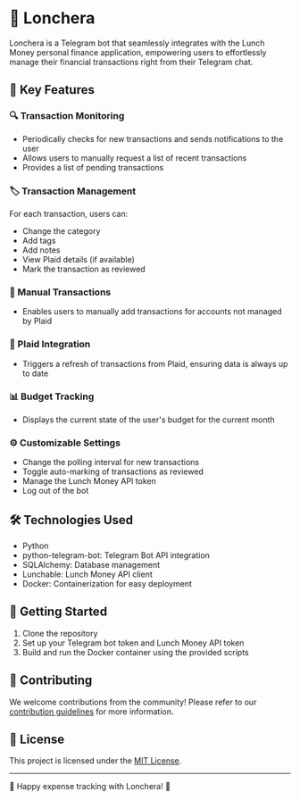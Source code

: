 # 🥡 Lonchera

Lonchera is a Telegram bot that seamlessly integrates with the Lunch Money personal finance application, empowering users to effortlessly manage their financial transactions right from their Telegram chat.

## 🌟 Key Features

### 🔍 Transaction Monitoring
- Periodically checks for new transactions and sends notifications to the user
- Allows users to manually request a list of recent transactions
- Provides a list of pending transactions

### 🏷️ Transaction Management
For each transaction, users can:
- Change the category
- Add tags
- Add notes
- View Plaid details (if available)
- Mark the transaction as reviewed

### 💸 Manual Transactions
- Enables users to manually add transactions for accounts not managed by Plaid

### 🔄 Plaid Integration
- Triggers a refresh of transactions from Plaid, ensuring data is always up to date

### 📊 Budget Tracking
- Displays the current state of the user's budget for the current month

### ⚙️ Customizable Settings
- Change the polling interval for new transactions
- Toggle auto-marking of transactions as reviewed
- Manage the Lunch Money API token
- Log out of the bot

## 🛠️ Technologies Used
- Python
- python-telegram-bot: Telegram Bot API integration
- SQLAlchemy: Database management
- Lunchable: Lunch Money API client
- Docker: Containerization for easy deployment

## 🚀 Getting Started
1. Clone the repository
2. Set up your Telegram bot token and Lunch Money API token
3. Build and run the Docker container using the provided scripts

## 🤝 Contributing
We welcome contributions from the community! Please refer to our [contribution guidelines](CONTRIBUTING.md) for more information.

## 📄 License
This project is licensed under the [MIT License](LICENSE.md).

---

🍱 Happy expense tracking with Lonchera! 🎉